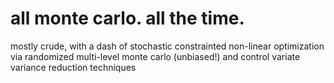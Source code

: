 # all monte carlo. all the time.

mostly crude, with a dash of stochastic constrainted non-linear optimization via randomized multi-level monte carlo (unbiased!) and control variate variance reduction techniques
